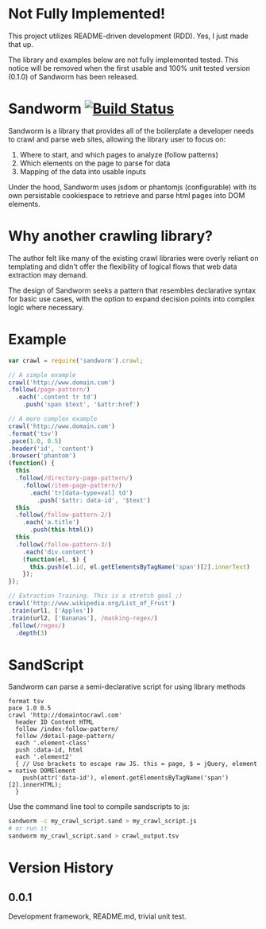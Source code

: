 # Not Fully Implemented!

This project utilizes README-driven development (RDD).  Yes, I just made that up.

The library and examples below are not fully implemented tested.  This notice will be removed when the first usable and 100% unit tested version (0.1.0) of Sandworm has been released.

# Sandworm [![Build Status](https://travis-ci.org/ccarpita/sandworm.svg?branch=master)](https://travis-ci.org/ccarpita/sandworm)

Sandworm is a library that provides all of the boilerplate a developer needs to crawl and parse web sites, allowing the library user to focus on:

1. Where to start, and which pages to analyze (follow patterns)
2. Which elements on the page to parse for data
3. Mapping of the data into usable inputs

Under the hood, Sandworm uses jsdom or phantomjs (configurable) with its own persistable cookiespace to retrieve and parse html pages into DOM elements.

# Why another crawling library?

The author felt like many of the existing crawl libraries were overly reliant on templating and didn't offer the flexibility of logical flows that web data extraction may demand.

The design of Sandworm seeks a pattern that resembles declarative syntax for basic use cases, with the option to expand decision points into complex logic where necessary.

# Example

```js
var crawl = require('sandworm').crawl;

// A simple example
crawl('http://www.domain.com')
.follow(/page-pattern/)
  .each('.content tr td')
    .push('span $text', '$attr:href')

// A more complex example
crawl('http://www.domain.com')
.format('tsv')
.pace(1.0, 0.5)
.header('id', 'content')
.browser('phantom')
(function() {
  this
  .follow(/directory-page-pattern/)
    .follow(/item-page-pattern/)
      .each('tr[data-type=val] td')
        .push('$attr: data-id', '$text')
  this
  .follow(/follow-pattern-2/)
    .each('a.title')
      .push(this.html())
  this
  .follow(/follow-pattern-3/)
    .each('div.content')
    (function(el, $) {
      this.push(el.id, el.getElementsByTagName('span')[2].innerText)
    });
});

// Extraction Training. This is a stretch goal ;)
crawl('http://www.wikipedia.org/List_of_Fruit')
.train(url1, ['Apples'])
.train(url2, ['Bananas'], /masking-regex/)
.follow(/regex/)
  .depth(3)
```

# SandScript

Sandworm can parse a semi-declarative script for using library methods

```sandscript
format tsv
pace 1.0 0.5
crawl 'http://domaintocrawl.com'
  header ID Content HTML
  follow /index-follow-pattern/
  follow /detail-page-pattern/
  each '.element-class'
  push :data-id, html
  each '.element2'
  { // Use brackets to escape raw JS. this = page, $ = jQuery, element = native DOMElement
    push(attr('data-id'), element.getElementsByTagName('span')[2].innerHTML);
  }
```
Use the command line tool to compile sandscripts to js:

```sh
sandworm -c my_crawl_script.sand > my_crawl_script.js
# or run it
sandworm my_crawl_script.sand > crawl_output.tsv
```

# Version History

## 0.0.1

Development framework, README.md, trivial unit test.
